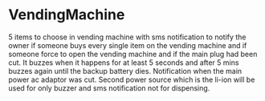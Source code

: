 # VendingMachine
5 items to choose in vending machine with sms notification to notify the owner if someone buys every single item on the vending machine and if someone force to open the vending machine and if the main plug had been cut. It buzzes when it happens for at least 5 seconds and after 5 mins buzzes again until the backup battery dies. Notification when the main power ac adaptor was cut. Second power source which is the li-ion will be used for only buzzer and sms notification not for dispensing.

